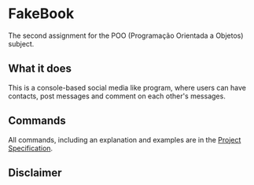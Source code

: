 # FakeBook

The second assignment for the POO (Programação Orientada a Objetos) subject.

## What it does

This is a console-based social media like program, where users can have contacts, post messages and comment on each other's messages.

## Commands

All commands, including an explanation and examples are in the [Project Specification](./Enunciado.pdf).

## Disclaimer
